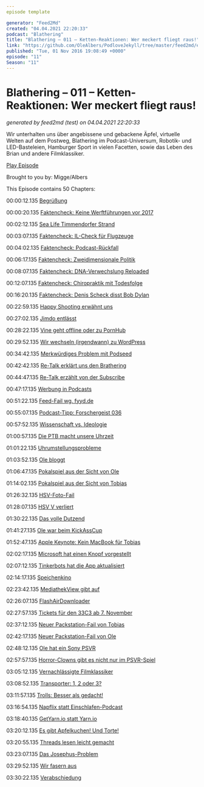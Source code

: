 ```yaml
---
episode template

generator: "Feed2Md"
created: "04.04.2021 22:20:33"
podcast: "Blathering"
title: "Blathering – 011 – Ketten-Reaktionen: Wer meckert fliegt raus!"
link: "https://github.com/OleAlbers/PodloveJekyll/tree/master/feed2md/example/export/seasons/1/2016/11/Blathering___011___Ketten_Reaktionen__Wer_meckert_fliegt_raus_.md"
published: "Tue, 01 Nov 2016 19:08:49 +0000"
episode: "11"
Season: "11"
---
```


# Blathering – 011 – Ketten-Reaktionen: Wer meckert fliegt raus!
_generated by feed2md (test) on 04.04.2021 22:20:33_

Wir unterhalten uns über angebissene und gebackene Äpfel, virtuelle Welten auf dem Postweg, Blathering im Podcast-Universum, Robotik- und LED-Basteleien, Hamburger Sport in vielen Facetten, sowie das Leben des Brian und andere Filmklassiker.

[Play Episode](https://www.blathering.de/podlove/file/45/s/feed/c/mp3/blathering_011.mp3)

Brought to you by: Migge/Albers

This Episode contains 50 Chapters:


00:00:12.135 [Begrüßung]()

00:00:20.135 [Faktencheck: Keine Werftführungen vor 2017](http://www.die-werftfuehrung.de/oeffentliche-fuehrung)

00:02:12.135 [Sea Life Timmendorfer Strand](https://www.visitsealife.com/timmendorfer-strand/)

00:03:07.135 [Faktencheck: IL-Check für Flugzeuge](https://de.wikipedia.org/wiki/Luftfahrzeug-Instandhaltung#IL-Check_.28Intermediate_Layover.29)

00:04:02.135 [Faktencheck: Podcast-Rückfall](http://www.tobiasmigge.de/2016/10/11/063-fettlogik-%C3%BCberwinden/)

00:06:17.135 [Faktencheck: Zweidimensionale Politik](https://www.zdf.de/comedy/die-anstalt/staatsbuergerkunde-102.html)

00:08:07.135 [Faktencheck: DNA-Verwechslung Reloaded](http://home.benecke.com/search?q=Peggy)

00:12:07.135 [Faktencheck: Chiropraktik mit Todesfolge](http://www.tobiasmigge.de/2015/07/07/006-gesund-ohne-pillen/)

00:16:20.135 [Faktencheck: Denis Scheck disst Bob Dylan](http://www.tagesspiegel.de/kultur/literaturnobelpreis-fuer-bob-dylan-die-eine-haelfte-yeah-die-andere-haelfte-whattt/14683318.html)

00:22:59.135 [Happy Shooting erwähnt uns](http://happyshooting.de/podcast/2016/10/20/479-drama-baby/#t=1:38:06)

00:27:02.135 [Jimdo entlässt](http://www.gruenderszene.de/allgemein/jimdo-entlassungen-viertel-der-mitarbeiter)

00:28:22.135 [Vine geht offline oder zu PornHub](http://www.independent.co.uk/life-style/gadgets-and-tech/news/pornhub-porn-vine-adult-website-six-second-buyout-save-buy-acquisition-a7385441.html)

00:29:52.135 [Wir wechseln (irgendwann) zu WordPress]()

00:34:42.135 [Merkwürdiges Problem mit Podseed](https://twitter.com/tmigge/status/792087240864325636)

00:42:42.135 [Re-Talk erklärt uns den Brathering](https://www.youtube.com/watch?v=tdCsMqV7Ec4)

00:44:47.135 [Re-Talk erzählt von der Subscribe](http://re-talk.de/re008/)

00:47:17.135 [Werbung in Podcasts]()

00:51:22.135 [Feed-Fail wg. fyyd.de](https://fyyd.de/)

00:55:07.135 [Podcast-Tipp: Forschergeist 036](http://forschergeist.de/podcast/fg036-internationalisierung-der-forschung/)

00:57:52.135 [Wissenschaft vs. Ideologie](https://resonator-podcast.de/2016/res094-kurz-zur-geschichte-der-ptb/)

01:00:57.135 [Die PTB macht unsere Uhrzeit](http://www.ptb.de/)

01:01:22.135 [Uhrumstellungsprobleme]()

01:03:52.135 [Ole bloggt](http://dotnet.work/de/)

01:06:47.135 [Pokalspiel aus der Sicht von Ole](http://millerntor.hamburg/2016/10/neue-gesichter-und-alte-tugenden/)

01:14:02.135 [Pokalspiel aus der Sicht von Tobias](http://www.fcstpauli-afm.de/)

01:26:32.135 [HSV-Foto-Fail](https://twitter.com/fcstpauli/status/791584097432920064/photo/1)

01:28:07.135 [HSV V verliert](http://www.fussball.de/spiel/tus-berne-2-hsv-v/-/spiel/01SF6Q3V4S000000VS54898EVUVM2J7N#!/section/stage)

01:30:22.135 [Das volle Dutzend](http://www.fussball.de/spiel/ahrensburg-2-tus-berne-2/-/spiel/01SF6Q3TRK000000VS54898EVUVM2J7N#!/section/stage)

01:41:27.135 [Ole war beim KickAssCup](http://millerntor.hamburg/2016/10/the-legendary-kick-ass-cup/)

01:52:47.135 [Apple Keynote: Kein MacBook für Tobias]()

02:02:17.135 [Microsoft hat einen Knopf vorgestellt](https://www.heise.de/newsticker/meldung/Angefasst-Microsofts-Eingabegeraet-Surface-Dial-3365575.html)

02:07:12.135 [Tinkerbots hat die App aktualisiert](https://www.tinkerbots.de/)

02:14:17.135 [Speichenkino](https://www.youtube.com/watch?v=-xAJO0NZfqQ)

02:23:42.135 [MediathekView gibt auf](https://netzpolitik.org/2016/mediathekview-am-ende-projekt-sucht-neue-entwickler/)

02:26:07.135 [FlashAirDownloader](http://dotnet.work/2016/05/flashairdownloader-2/)

02:27:57.135 [Tickets für den 33C3 ab 7. November](https://tickets.events.ccc.de/33c3/)

02:37:12.135 [Neuer Packstation-Fail von Tobias]()

02:42:17.135 [Neuer Packstation-Fail von Ole]()

02:48:12.135 [Ole hat ein Sony PSVR](https://www.playstation.com/de-de/explore/playstation-vr/)

02:57:57.135 [Horror-Clowns gibt es nicht nur im PSVR-Spiel](http://www.bildblog.de/82856/die-horror-clown-pr-kampagne-von-bild-de/)

03:05:12.135 [Vernachlässigte Filmklassiker]()

03:08:52.135 [Transporter: 1, 2 oder 3?](https://de.wikipedia.org/wiki/The_Transporter)

03:11:57.135 [Trolls: Besser als gedacht!](https://de.wikipedia.org/wiki/Trolls)

03:16:54.135 [Napflix statt Einschlafen-Podcast](http://napflix.tv/)

03:18:40.135 [GetYarn.io statt Yarn.io](https://getyarn.io/yarn-popular)

03:20:12.135 [Es gibt Apfelkuchen! Und Torte!]()

03:20:55.135 [Threads lesen leicht gemacht]()

03:23:07.135 [Das Josephus-Problem](https://www.youtube.com/watch?v=uCsD3ZGzMgE)

03:29:52.135 [Wir fasern aus]()

03:30:22.135 [Verabschiedung]()


